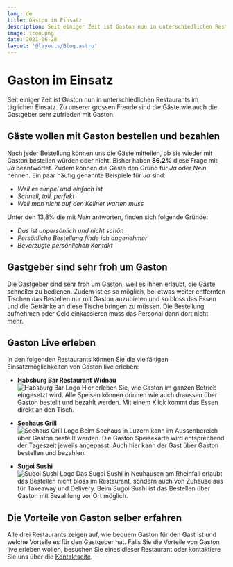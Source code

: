 ```yaml
---
lang: de
title: Gaston im Einsatz
description: Seit einiger Zeit ist Gaston nun in unterschiedlichen Restaurants im täglichen Einsatz. Zu unserer grossen Freude sind die Gäste wie auch die Gastgeber sehr zufrieden mit Gaston.
image: icon.png
date: 2021-06-28
layout: '@layouts/Blog.astro'
---
```


# Gaston im Einsatz

Seit einiger Zeit ist Gaston nun in unterschiedlichen Restaurants im täglichen Einsatz. Zu unserer grossen Freude sind die Gäste wie auch die Gastgeber sehr zufrieden mit Gaston.

## Gäste wollen mit Gaston bestellen und bezahlen

Nach jeder Bestellung können uns die Gäste mitteilen, ob sie wieder mit Gaston bestellen würden oder nicht. Bisher haben **86.2%** diese Frage mit _Ja_ beantwortet. Zudem können die Gäste den Grund für _Ja_ oder _Nein_ nennen. Ein paar häufig genannte Beispiele für _Ja_ sind:

- _Weil es simpel und einfach ist_
- _Schnell, toll, perfekt_
- _Weil man nicht auf den Kellner warten muss_

Unter den 13,8% die mit _Nein_ antworten, finden sich folgende Gründe:

- _Das ist unpersönlich und nicht schön_
- _Persönliche Bestellung finde ich angenehmer_
- _Bevorzugte persönlichen Kontakt_

## Gastgeber sind sehr froh um Gaston

Die Gastgeber sind sehr froh um Gaston, weil es ihnen erlaubt, die Gäste schneller zu bedienen. Zudem ist es so möglich, bei etwas weiter entfernten Tischen das Bestellen nur mit Gaston anzubieten und so bloss das Essen und die Getränke an diese Tische bringen zu müssen. Die Bestellung aufnehmen oder Geld einkassieren muss das Personal dann dort nicht mehr.

## Gaston Live erleben

In den folgenden Restaurants können Sie die vielfältigen Einsatzmöglichkeiten von Gaston live erleben:

- **Habsburg Bar Restaurant Widnau**  
  ![Habsburg Bar Logo](/assets/blog/gaston-in-action/habsburg.png)
  Hier erleben Sie, wie Gaston im ganzen Betrieb eingesetzt wird. Alle Speisen können drinnen wie auch draussen über Gaston bestellt und bezahlt werden. Mit einem Klick kommt das Essen direkt an den Tisch.

- **Seehaus Grill**  
  ![Seehaus Grill Logo](/assets/blog/gaston-in-action/seehaus-grill.png)
  Beim Seehaus in Luzern kann im Aussenbereich über Gaston bestellt werden. Die Gaston Speisekarte wird entsprechend der Tageszeit jeweils angepasst. Auch hier kann der Gast über Gaston bestellen und bezahlen.

- **Sugoi Sushi**  
  ![Sugoi Sushi Logo](/assets/blog/gaston-in-action/sugoi-sushi.png)
  Das Sugoi Sushi in Neuhausen am Rheinfall erlaubt das Bestellen nicht bloss im Restaurant, sondern auch von Zuhause aus für Takeaway und Delivery. Beim Sugoi Sushi ist das Bestellen über Gaston mit Bezahlung vor Ort möglich.

## Die Vorteile von Gaston selber erfahren

Alle drei Restaurants zeigen auf, wie bequem Gaston für den Gast ist und welche Vorteile es für den Gastgeber hat. Falls Sie die Vorteile von Gaston live erleben wollen, besuchen Sie eines dieser Restaurant oder kontaktiere Sie uns über die [Kontaktseite](/de/contact/).
